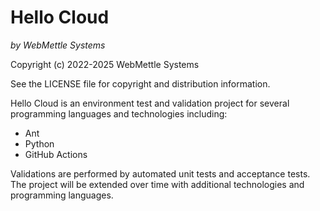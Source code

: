 # Hello Cloud
*by WebMettle Systems*

Copyright (c) 2022-2025 WebMettle Systems

See the LICENSE file for copyright and distribution information.

Hello Cloud is an environment test and validation project for several programming languages and technologies including:

- Ant
- Python
- GitHub Actions

Validations are performed by automated unit tests and acceptance tests. The project will be extended over time with additional technologies and programming languages.


